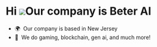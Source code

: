 Hi ![](https://user-images.githubusercontent.com/18350557/176309783-0785949b-9127-417c-8b55-ab5a4333674e.gif)Our company is Beter AI
===================================================================================================================================



* 🌍  Our company is based in New Jersey
* 🧠  We do gaming, blockchain, gen ai, and much more!



